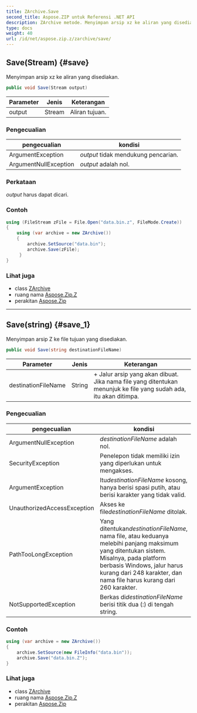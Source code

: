 ```yaml
---
title: ZArchive.Save
second_title: Aspose.ZIP untuk Referensi .NET API
description: ZArchive metode. Menyimpan arsip xz ke aliran yang disediakan.
type: docs
weight: 40
url: /id/net/aspose.zip.z/zarchive/save/
---
```

## Save(Stream) {#save}

Menyimpan arsip xz ke aliran yang disediakan.

```csharp
public void Save(Stream output)
```

| Parameter | Jenis | Keterangan |
| --- | --- | --- |
| output | Stream | Aliran tujuan. |

### Pengecualian

| pengecualian | kondisi |
| --- | --- |
| ArgumentException | *output* tidak mendukung pencarian. |
| ArgumentNullException | *output* adalah nol. |

### Perkataan

*output* harus dapat dicari.

### Contoh

```csharp
using (FileStream zFile = File.Open("data.bin.z", FileMode.Create))
{
    using (var archive = new ZArchive())
    {
        archive.SetSource("data.bin");
        archive.Save(zFile);
     }
}
```

### Lihat juga

* class [ZArchive](../)
* ruang nama [Aspose.Zip.Z](../../zarchive/)
* perakitan [Aspose.Zip](../../../)

---

## Save(string) {#save_1}

Menyimpan arsip Z ke file tujuan yang disediakan.

```csharp
public void Save(string destinationFileName)
```

| Parameter | Jenis | Keterangan |
| --- | --- | --- |
| destinationFileName | String | + Jalur arsip yang akan dibuat. Jika nama file yang ditentukan menunjuk ke file yang sudah ada, itu akan ditimpa. |

### Pengecualian

| pengecualian | kondisi |
| --- | --- |
| ArgumentNullException | *destinationFileName* adalah nol. |
| SecurityException | Penelepon tidak memiliki izin yang diperlukan untuk mengakses. |
| ArgumentException | Itu*destinationFileName* kosong, hanya berisi spasi putih, atau berisi karakter yang tidak valid. |
| UnauthorizedAccessException | Akses ke file*destinationFileName* ditolak. |
| PathTooLongException | Yang ditentukan*destinationFileName*, nama file, atau keduanya melebihi panjang maksimum yang ditentukan sistem. Misalnya, pada platform berbasis Windows, jalur harus kurang dari 248 karakter, dan nama file harus kurang dari 260 karakter. |
| NotSupportedException | Berkas di*destinationFileName* berisi titik dua (:) di tengah string. |

### Contoh

```csharp
using (var archive = new ZArchive()) 
{
    archive.SetSource(new FileInfo("data.bin"));
    archive.Save("data.bin.Z");
}
```

### Lihat juga

* class [ZArchive](../)
* ruang nama [Aspose.Zip.Z](../../zarchive/)
* perakitan [Aspose.Zip](../../../)


